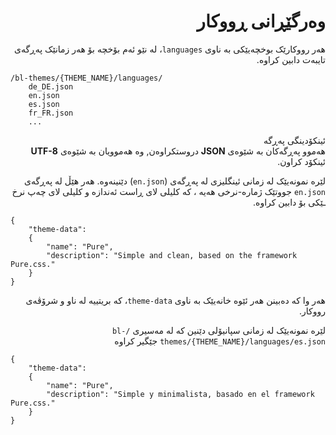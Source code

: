 <div dir="rtl">

# وەرگێڕانی ڕووکار

<!-- position: 2 -->

هەر رووکارێک بوخچەیێکی بە ناوی `languages`، لە نێو ئەم بۆخچە بۆ هەر زمانێک پەڕگەی تایبەت دابین کراوە.

</div>

```
/bl-themes/{THEME_NAME}/languages/
	de_DE.json
	en.json
	es.json
	fr_FR.json
	...
```
<div dir="rtl">
<div class="note">
<div class="title">ئینکۆدینگی پەڕگە</div>
هەموو پەڕگەکان بە شێوەی <b>JSON</b> دروستکراوەن, وە هەموویان بە شێوەی <b>UTF-8</b> ئینکۆد کراون.
</div>

لێرە نمونەیێک لە زمانی ئینگلیزی لە پەڕگەی (`en.json`) دێنینەوە. هەر هێڵ لە پەڕگەی `en.json` جووتێک ژمارە-نرخی هەیە ، کە کلیلی لای ڕاست ئەندازە و کلیلی لای چەپ نرخ ـێکی بۆ دابین کراوە.

</div>

```
{
	"theme-data":
	{
		"name": "Pure",
		"description": "Simple and clean, based on the framework Pure.css."
	}
}
```

<div dir="rtl">

هەر وا کە دەبینن هەر ئێوە خانەیێک بە ناوی `theme-data`، کە بریتییە لە ناو و شرۆڤەی رووکار.

لێرە نمونەیێک لە زمانی سپانیۆلی دێنین کە لە مەسیری `/bl-themes/{THEME_NAME}/languages/es.json` جێگیر کراوە

 </div>

```
{
	"theme-data":
	{
		"name": "Pure",
		"description": "Simple y minimalista, basado en el framework Pure.css."
	}
}
```
